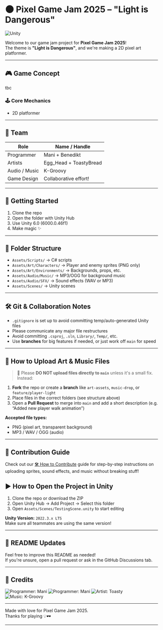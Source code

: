 # 🌑 Pixel Game Jam 2025 – "Light is Dangerous"
![Unity](https://img.shields.io/badge/engine-Unity%202022.3.x%20LTS-blue?logo=unity)

Welcome to our game jam project for **Pixel Game Jam 2025**!  
The theme is **"Light is Dangerous"**, and we're making a 2D pixel art platformer.

---

## 🎮 Game Concept
tbc


### 🕹️ Core Mechanics
- 2D platformer

---

## 👥 Team

| Role            | Name / Handle          |
|-----------------|------------------------|
| Programmer      | Mani + Benedikt        |
| Artists         | Egg_Head + ToastyBread |
| Audio / Music   | K-Groovy               |
| Game Design     | Collaborative effort!  |

---

## 🚀 Getting Started

1. Clone the repo  
2. Open the folder with Unity Hub  
3. Use Unity 6.0 (6000.0.46f1)  
4. Make magic ✨

---

## 📁 Folder Structure

- `Assets/Scripts/` → C# scripts
- `Assets/Art/Characters/` → Player and enemy sprites (PNG only)
- `Assets/Art/Environments/` → Backgrounds, props, etc.
- `Assets/Audio/Music/` → MP3/OGG for background music
- `Assets/Audio/SFX/` → Sound effects (WAV or MP3)
- `Assets/Scenes/` → Unity scenes

---

## 🛠️ Git & Collaboration Notes

- `.gitignore` is set up to avoid committing temp/auto-generated Unity files
- Please communicate any major file restructures
- Avoid committing `.csproj`, `.sln`, `Library/`, `Temp/`, etc.
- Use **branches** for big features if needed, or just work off `main` for speed

---

## 🎨 How to Upload Art & Music Files

> 📝 Please **DO NOT upload files directly to `main`** unless it's a small fix. Instead:

1. **Fork** the repo or create a **branch** like `art-assets`, `music-drop`, or `feature/player-light`
2. Place files in the correct folders (see structure above)
3. Open a **Pull Request** to merge into `main` and add a short description (e.g. “Added new player walk animation”)

**Accepted file types:**
- PNG (pixel art, transparent background)
- MP3 / WAV / OGG (audio)

---

## 📌 Contribution Guide

Check out our [🛠️ How to Contribute](CONTRIBUTING.md) guide for step-by-step instructions on uploading sprites, sound effects, and music without breaking stuff!


## ▶️ How to Open the Project in Unity

1. Clone the repo or download the ZIP
2. Open Unity Hub → Add Project → Select this folder
3. Open `Assets/Scenes/TestingScene.unity` to start editing

**Unity Version:** `2022.3.x LTS`  
Make sure all teammates are using the same version!

---

## 📝 README Updates

Feel free to improve this README as needed!  
If you're unsure, open a pull request or ask in the GitHub Discussions tab.

---

## 🌟 Credits

![Programmer: Mani](https://img.shields.io/badge/Programmer-lilnoggi-blue)
![Programmer: Mani](https://img.shields.io/badge/Programmer-Abodikt-blue)
![Artist: Toasty](https://img.shields.io/badge/Artist-ToastyBread-purple)
![Music: K-Groovy](https://img.shields.io/badge/Music-K--Groovy-orange)

---

Made with love for Pixel Game Jam 2025.  
Thanks for playing 💡🕶️

---
